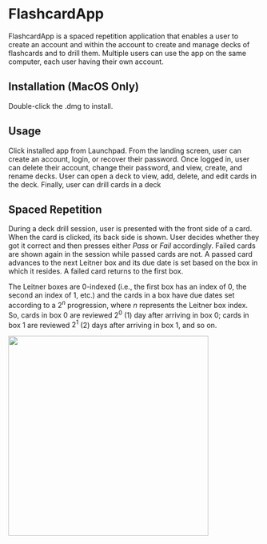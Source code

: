 # FlashcardApp

FlashcardApp is a spaced repetition application that enables a user to create an account and within the account to create and manage decks of flashcards and to drill them. Multiple users can use the app on the same computer, each user having their own account.

## Installation (MacOS Only)

Double-click the .dmg to install.

## Usage

Click installed app from Launchpad. From the landing screen, user can create an account, login, or recover their password.
Once logged in, user can delete their account, change their password, and view, create, and rename decks.
User can open a deck to view, add, delete, and edit cards in the deck. Finally, user can drill cards in a deck

## Spaced Repetition

During a deck drill session, user is presented with the front side of a card. When the card is clicked, its back side is shown. User decides whether they got it correct and then presses either *Pass* or *Fail* accordingly. Failed cards are shown again in the session while passed cards are not. A passed card advances to the next Leitner box and its due date is set based on the box in which it resides. A failed card returns to the first box.

The Leitner boxes are 0-indexed (i.e., the first box has an index of 0, the second an index of 1, etc.) and the cards in a box have due dates set according to a $2^n$ progression, where *n* represents the Leitner box index. So, cards in box 0 are reviewed $2^0$ (1) day after arriving in box 0; cards in box 1 are reviewed $2^1$ (2) days after arriving in box 1, and so on.

<img src="/Users/michaelstucki/Desktop/java301-capstone/landing.jpeg" width="400">







